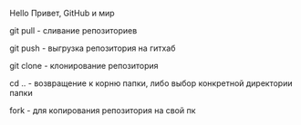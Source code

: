 Hello
Привет, GitHub и мир

git pull - сливание репозиториев

git push - выгрузка репозитория на гитхаб

git clone - клонирование репозитория 

cd .. - возвращение к корню папки, либо выбор конкретной директории папки

fork - для копирования репозитория на свой пк




